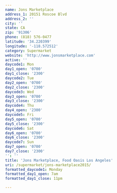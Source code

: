 ```yaml
---
name: Jons Marketplace
address_1: 20151 Roscoe Blvd
address_2: ''
city: ''
state: CA
zip: '91306'
phone: (818) 576-0477
latitude: '34.220399'
longitude: '-118.572512'
category: Supermarket
website: 'http://www.jonsmarketplace.com'
active: ''
daycode1: Mon
day1_open: '0700'
day1_close: '2300'
daycode2: Tue
day2_open: '0700'
day2_close: '2300'
daycode3: Wed
day3_open: '0700'
day3_close: '2300'
daycode4: Thu
day4_open: '2300'
daycode5: Fri
day5_open: '0700'
day5_close: '2300'
daycode6: Sat
day6_open: '0700'
day6_close: '2300'
daycode7: Sun
day7_open: '0700'
day7_close: '2300'
'': ''
title: 'Jons Marketplace, Food Oasis Los Angeles'
uri: /supermarket/jons-marketplace2015/
formatted_daycode1: Monday
formatted_day1_open: 7am
formatted_day1_close: 11pm

---
```

